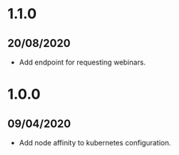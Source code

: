 # 1.1.0

## 20/08/2020

- Add endpoint for requesting webinars.

# 1.0.0

## 09/04/2020

- Add node affinity to kubernetes configuration.
